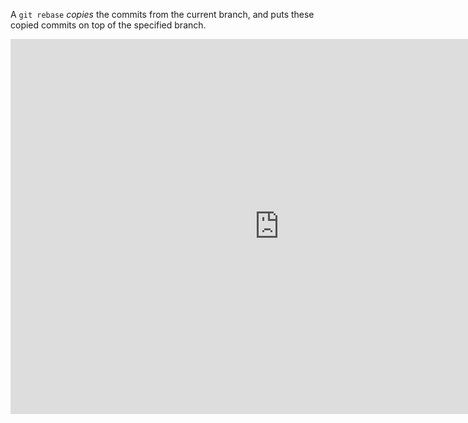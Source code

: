 A `git rebase` _copies_ the commits from the current branch, and puts these copied commits on top of the specified branch.
<iframe border=0 frameborder=0 height=600 width=860 src="https://res.cloudinary.com/practicaldev/image/fetch/s--EIY4OOcE--/c_limit%2Cf_auto%2Cfl_progressive%2Cq_66%2Cw_880/https://dev-to-uploads.s3.amazonaws.com/i/dwyukhq8yj2xliq4i50e.gif"></iframe>

